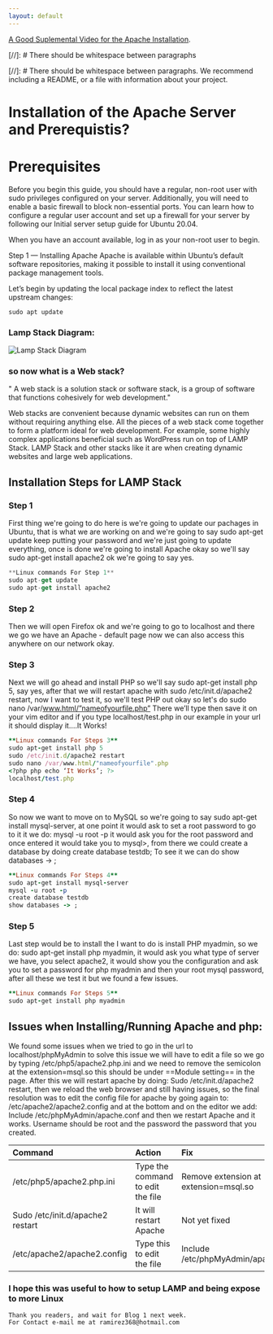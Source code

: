 ```yaml
---
layout: default
---
```




[A Good Suplemental Video for the Apache Installation](https://www.youtube.com/watch?v=-q8Jj4aAWYw).

[//]: #  There should be whitespace between paragraphs

[//]: #  There should be whitespace between paragraphs. We recommend including a README, or a file with information about your project.

# Installation of the Apache Server and Prerequistis?

# Prerequisites
Before you begin this guide, you should have a regular, non-root user with sudo privileges configured on your server. Additionally, you will need to enable a basic firewall to block non-essential ports. You can learn how to configure a regular user account and set up a firewall for your server by following our Initial server setup guide for Ubuntu 20.04.

When you have an account available, log in as your non-root user to begin.

Step 1 — Installing Apache
Apache is available within Ubuntu’s default software repositories, making it possible to install it using conventional package management tools.

Let’s begin by updating the local package index to reflect the latest upstream changes:
```
sudo apt update

```

### Lamp Stack Diagram:

![Lamp Stack Diagram](https://res.cloudinary.com/lwgatsby/f_auto,c_scale,w_343/www/uploads/2018/02/kb-lamp-stack-1.jpg)


### so now what is a Web stack?

" A web stack is a solution stack or software stack, is a group of software that functions cohesively for web development."

Web stacks are convenient because dynamic websites can run on them without requiring anything else. All the pieces of a web stack come together to form a platform ideal for web development. For example, some highly complex applications beneficial such as WordPress run on top of LAMP Stack. LAMP Stack and other stacks like it are when creating dynamic websites and large web applications.


## Installation Steps for LAMP Stack
### Step 1

First thing we're going to do here is we're going to update our pachages in Ubuntu, that is what we are working on and we're going to say sudo apt-get update keep putting your password and we're just going to update everything, once is done we're going to install Apache okay so we'll say sudo apt-get install apache2 ok we're going to say yes.


```js
**Linux commands For Step 1**
sudo apt-get update 
sudo apt-get install apache2 

```
### Step 2
Then we will open Firefox ok and we're going to go to localhost and there we go we have an Apache - default page now we can also access this anywhere on our network okay.

### Step 3
Next we will go ahead and install PHP so we'll say sudo apt-get install php 5, say yes, after that we will restart apache with sudo /etc/init.d/apache2 restart, now I want to test it, so we'll test PHP out okay so let's do sudo nano /var/www.html/”nameofyourfile.php”
There we’ll type <?php php echo ‘It Works’; ?> then save it on your vim editor and if you type localhost/test.php in our example in your url it should display it….It Works!


```ruby
**Linux commands For Steps 3**
sudo apt-get install php 5
sudo /etc/init.d/apache2 restart
sudo nano /var/www.html/"nameofyourfile".php
<?php php echo ‘It Works’; ?>
localhost/test.php 

```
### Step 4
So now we want to move on to MySQL so we're going to say sudo apt-get install mysql-server, at one point it would ask to set a root password to go to it it we do: 
mysql -u root -p it would ask you for the root password and once entered it would take you to mysql>, from there we could create a database by doing create database testdb;
To see it we can do show databases -> ;

```ruby
**Linux commands For Steps 4**
sudo apt-get install mysql-server
mysql -u root -p 
create database testdb
show databases -> ;
```
### Step 5
Last step would be to install the  I want to do is install PHP myadmin, so we do: 
sudo apt-get install php myadmin, it would ask you what type of server we have, you   select apache2, it would show you the configuration and ask you to set a password for php myadmin and then your root mysql password, after all these we test it but we found a few issues.

```ruby
**Linux commands For Steps 5**
sudo apt-get install php myadmin
```
## Issues when Installing/Running Apache and php:
   We found some issues when we tried to go in the url to localhost/phpMyAdmin to solve this issue we will have to edit a file so we go by typing /etc/php5/apache2.php.ini and we  need to remove the semicolon at the extension=msql.so this should be under ==Module setting== in the page. After this we will restart apache by doing:
Sudo /etc/init.d/apache2 restart, then we reload the web browser and still having issues, so the final resolution was to edit the config file for apache by going again to:
/etc/apache2/apache2.config and at the bottom and on the editor we add:
Include /etc/phpMyAdmin/apache.conf and then we restart Apache and it works.
Username should be root and the password the password that you created.




| Command                          | Action                            | Fix |
|:---------------------------------|:----------------------------------|:------|
| /etc/php5/apache2.php.ini        | Type the command to edit the file | Remove extension at extension=msql.so|
| Sudo /etc/init.d/apache2 restart | It will restart Apache        | Not yet fixed
| /etc/apache2/apache2.config      |  Type this to edit the file   | Include /etc/phpMyAdmin/apache.conf |



### I hope this was useful to how to setup LAMP and being expose to more Linux


```
Thank you readers, and wait for Blog 1 next week.
For Contact e-mail me at ramirez368@hotmail.com

```
